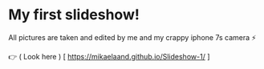 # My first slideshow!

All pictures are taken and edited by me and my crappy iphone 7s camera ⚡️ 

👉 ( Look here ) [ https://mikaelaand.github.io/Slideshow-1/ ]
